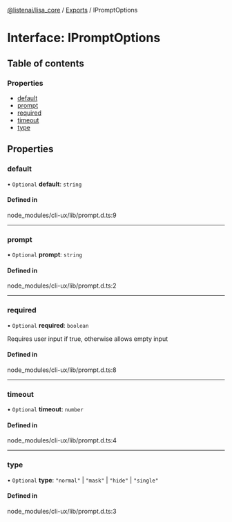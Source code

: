 [@listenai/lisa_core](../README.md) / [Exports](../modules.md) / IPromptOptions

# Interface: IPromptOptions

## Table of contents

### Properties

- [default](ipromptoptions.md#default)
- [prompt](ipromptoptions.md#prompt)
- [required](ipromptoptions.md#required)
- [timeout](ipromptoptions.md#timeout)
- [type](ipromptoptions.md#type)

## Properties

### default

• `Optional` **default**: `string`

#### Defined in

node_modules/cli-ux/lib/prompt.d.ts:9

___

### prompt

• `Optional` **prompt**: `string`

#### Defined in

node_modules/cli-ux/lib/prompt.d.ts:2

___

### required

• `Optional` **required**: `boolean`

Requires user input if true, otherwise allows empty input

#### Defined in

node_modules/cli-ux/lib/prompt.d.ts:8

___

### timeout

• `Optional` **timeout**: `number`

#### Defined in

node_modules/cli-ux/lib/prompt.d.ts:4

___

### type

• `Optional` **type**: ``"normal"`` \| ``"mask"`` \| ``"hide"`` \| ``"single"``

#### Defined in

node_modules/cli-ux/lib/prompt.d.ts:3
